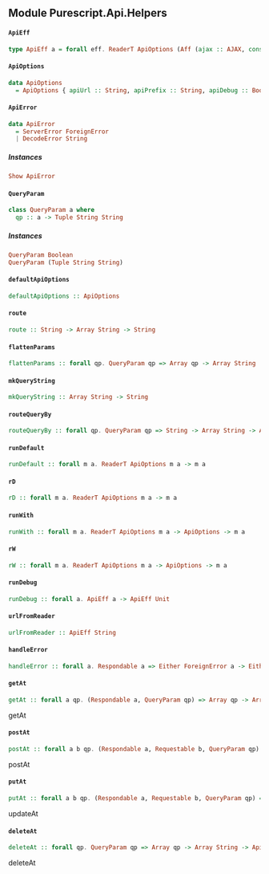 ## Module Purescript.Api.Helpers

#### `ApiEff`

``` purescript
type ApiEff a = forall eff. ReaderT ApiOptions (Aff (ajax :: AJAX, console :: CONSOLE | eff)) a
```

#### `ApiOptions`

``` purescript
data ApiOptions
  = ApiOptions { apiUrl :: String, apiPrefix :: String, apiDebug :: Boolean }
```

#### `ApiError`

``` purescript
data ApiError
  = ServerError ForeignError
  | DecodeError String
```

##### Instances
``` purescript
Show ApiError
```

#### `QueryParam`

``` purescript
class QueryParam a where
  qp :: a -> Tuple String String
```

##### Instances
``` purescript
QueryParam Boolean
QueryParam (Tuple String String)
```

#### `defaultApiOptions`

``` purescript
defaultApiOptions :: ApiOptions
```

#### `route`

``` purescript
route :: String -> Array String -> String
```

#### `flattenParams`

``` purescript
flattenParams :: forall qp. QueryParam qp => Array qp -> Array String
```

#### `mkQueryString`

``` purescript
mkQueryString :: Array String -> String
```

#### `routeQueryBy`

``` purescript
routeQueryBy :: forall qp. QueryParam qp => String -> Array String -> Array qp -> String
```

#### `runDefault`

``` purescript
runDefault :: forall m a. ReaderT ApiOptions m a -> m a
```

#### `rD`

``` purescript
rD :: forall m a. ReaderT ApiOptions m a -> m a
```

#### `runWith`

``` purescript
runWith :: forall m a. ReaderT ApiOptions m a -> ApiOptions -> m a
```

#### `rW`

``` purescript
rW :: forall m a. ReaderT ApiOptions m a -> ApiOptions -> m a
```

#### `runDebug`

``` purescript
runDebug :: forall a. ApiEff a -> ApiEff Unit
```

#### `urlFromReader`

``` purescript
urlFromReader :: ApiEff String
```

#### `handleError`

``` purescript
handleError :: forall a. Respondable a => Either ForeignError a -> Either ApiError a
```

#### `getAt`

``` purescript
getAt :: forall a qp. (Respondable a, QueryParam qp) => Array qp -> Array String -> ApiEff (Either ForeignError a)
```

getAt

#### `postAt`

``` purescript
postAt :: forall a b qp. (Respondable a, Requestable b, QueryParam qp) => Array qp -> Array String -> b -> ApiEff (Either ForeignError a)
```

postAt

#### `putAt`

``` purescript
putAt :: forall a b qp. (Respondable a, Requestable b, QueryParam qp) => Array qp -> Array String -> b -> ApiEff (Either ForeignError a)
```

updateAt

#### `deleteAt`

``` purescript
deleteAt :: forall qp. QueryParam qp => Array qp -> Array String -> ApiEff (Either ForeignError Unit)
```

deleteAt


